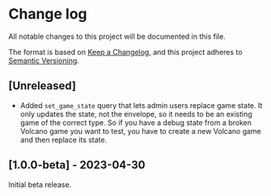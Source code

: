 # Change log

All notable changes to this project will be documented in this file.

The format is based on [Keep a Changelog](https://keepachangelog.com/en/1.1.0/),
and this project adheres to [Semantic Versioning](https://semver.org/spec/v2.0.0.html).

## [Unreleased]

* Added `set_game_state` query that lets admin users replace game state. It only updates the state, not the envelope, so it needs to be an existing game of the correct type. So if you have a debug state from a broken Volcano game you want to test, you have to create a new Volcano game and then replace its state.

## [1.0.0-beta] - 2023-04-30

Initial beta release.
